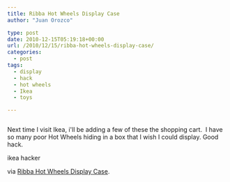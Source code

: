 ```yaml
---
title: Ribba Hot Wheels Display Case
author: "Juan Orozco" 

type: post
date: 2010-12-15T05:19:18+00:00
url: /2010/12/15/ribba-hot-wheels-display-case/
categories:
  - post
tags:
  - display
  - hack
  - hot wheels
  - Ikea
  - toys

---
```

[<img src="http://juanthedesigner.files.wordpress.com/2010/12/img_0737-779429.jpg?w=580" alt="" data-recalc-dims="1" />][1]

Next time I visit Ikea, i'll be adding a few of these the shopping cart.  I have so many poor Hot Wheels hiding in a box that I wish I could display. Good hack.

ikea hacker

via [Ribba Hot Wheels Display Case][1].

 [1]: http://feedproxy.google.com/~r/Ikeahacker/~3/0a5NjcMefoA/ribba-hot-wheels-display-case.html